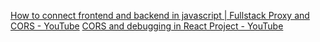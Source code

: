 [How to connect frontend and backend in javascript | Fullstack Proxy and CORS - YouTube](https://www.youtube.com/watch?v=fFHyqhmnVfs&list=PLu71SKxNbfoDqgPchmvIsL4hTnJIrtige&index=32)
[CORS and debugging in React Project - YouTube](https://www.youtube.com/watch?v=Od4rQCU41s4&list=PLu71SKxNbfoDqgPchmvIsL4hTnJIrtige&index=28)
